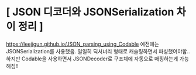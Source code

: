 # [ JSON 디코더와 JSONSerialization 차이 정리 ]
https://leejigun.github.io/JSON_parsing_using_Codable
예전에는 JSONSerialization를 사용했음.
일일히 딕셔너리 형태로 캐슬링하면서 파싱했어야함..
하지만 Codable을 사용하면서 JSONDecoder로 구조체에 자동으로 매핑하는게 가능해짐!!
